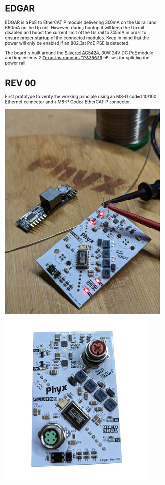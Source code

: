 # EDGAR
EDGAR is a PoE to EtherCAT P module delivering 300mA on the Us rail and 660mA on the Up rail. However, during bootup it will keep the Up rail disabled and boost the current limit of the Us rail to 745mA in order to ensure proper startup of the connected modules. Keep in mind that the power will only be enabled if an 802.3at PoE PSE is detected.

The board is built around the [Silvertel AG5424](https://silvertel.com/ag5400/), 30W 24V DC PoE module and implements 2 [Texas Instruments TPS26625](https://www.ti.com/product/TPS2662) eFuses for splitting the power rail.

# REV 00
First prototype to verify the working principle using an M8-D coded 10/100 Ethernet connector and a M8-P Coded EtherCAT P connector.

![DC Power test](media/EDGAR_First_Power.jpg)

![Board Top View](media/EDGAR_Top.png)